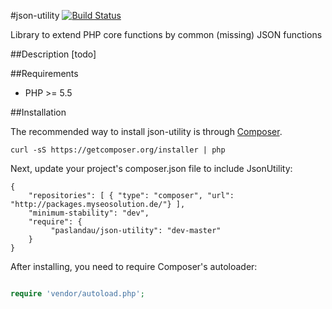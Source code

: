 #json-utility
[![Build Status](https://travis-ci.org/paslandau/json-utility.svg?branch=master)](https://travis-ci.org/paslandau/json-utility)

Library to extend PHP core functions by common (missing) JSON functions

##Description
[todo]

##Requirements

- PHP >= 5.5

##Installation

The recommended way to install json-utility is through [Composer](http://getcomposer.org/).

    curl -sS https://getcomposer.org/installer | php

Next, update your project's composer.json file to include JsonUtility:

    {
        "repositories": [ { "type": "composer", "url": "http://packages.myseosolution.de/"} ],
        "minimum-stability": "dev",
        "require": {
             "paslandau/json-utility": "dev-master"
        }
    }

After installing, you need to require Composer's autoloader:
```php

require 'vendor/autoload.php';
```